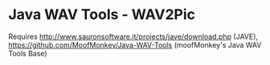 # Java WAV Tools - WAV2Pic

Requires
http://www.sauronsoftware.it/projects/jave/download.php (JAVE),
https://github.com/MoofMonkey/Java-WAV-Tools (moofMonkey's Java WAV Tools Base)
